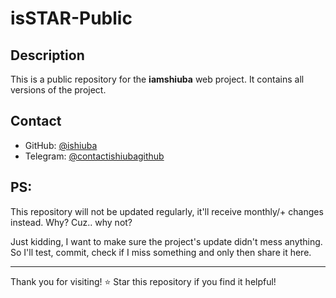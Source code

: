 # isSTAR-Public

## Description

This is a public repository for the **iamshiuba** web project. It contains all versions of the project.

## Contact

- GitHub: [@ishiuba](https://github.com/ishiuba)
- Telegram: [@contactishiubagithub](t.me/contactishiubagithub)

## PS: 

This repository will not be updated regularly, it'll receive monthly/+ changes instead. Why? Cuz.. why not?

Just kidding, I want to make sure the project's update didn't mess anything. So I'll test, commit, check if I miss something and only then share it here.

---

Thank you for visiting! ⭐ Star this repository if you find it helpful!
